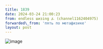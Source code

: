 ```yaml
---
title: 1839
date: 2024-03-24 21:00:23
from: endless шизing ⍼ (channel1162404975)
forwarded\_from: 'пять по метафизике'
layout: post
---
```


![image](photos/photo_282@24-03-2024_21-00-23.jpg)


